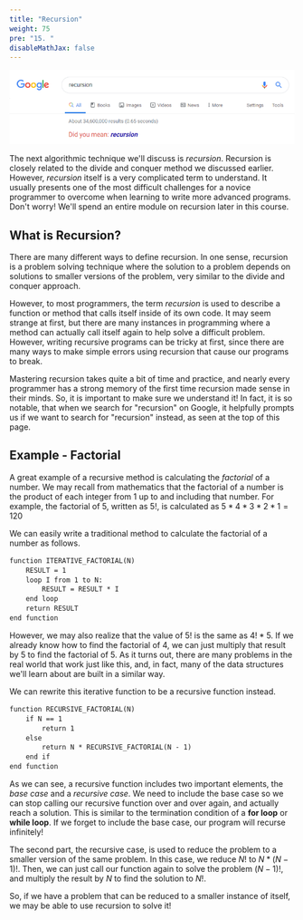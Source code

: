 ```yaml
---
title: "Recursion"
weight: 75
pre: "15. "
disableMathJax: false
---
```


![Google Recursion](/images/4/4.16.google.png)

The next algorithmic technique we'll discuss is _recursion_. Recursion is closely related to the divide and conquer method we discussed earlier. However, _recursion_ itself is a very complicated term to understand. It usually presents one of the most difficult challenges for a novice programmer to overcome when learning to write more advanced programs. Don't worry! We'll spend an entire module on recursion later in this course.

## What is Recursion?

There are many different ways to define recursion. In one sense, recursion is a problem solving technique where the solution to a problem depends on solutions to smaller versions of the problem, very similar to the divide and conquer approach.

However, to most programmers, the term _recursion_ is used to describe a function or method that calls itself inside of its own code. It may seem strange at first, but there are many instances in programming where a method can actually call itself again to help solve a difficult problem. However, writing recursive programs can be tricky at first, since there are many ways to make simple errors using recursion that cause our programs to break. 

Mastering recursion takes quite a bit of time and practice, and nearly every programmer has a strong memory of the first time recursion made sense in their minds. So, it is important to make sure we understand it! In fact, it is so notable, that when we search for "recursion" on Google, it helpfully prompts us if we want to search for "recursion" instead, as seen at the top of this page. 

## Example - Factorial

A great example of a recursive method is calculating the _factorial_ of a number. We may recall from mathematics that the factorial of a number is the product of each integer from 1 up to and including that number. For example, the factorial of $5$, written as $5!$, is calculated as $5 * 4 * 3 * 2 * 1  = 120$

We can easily write a traditional method to calculate the factorial of a number as follows.

```tex
function ITERATIVE_FACTORIAL(N)
    RESULT = 1
    loop I from 1 to N:
        RESULT = RESULT * I
    end loop
    return RESULT
end function
```

However, we may also realize that the value of $5!$ is the same as $4! * 5$. If we already know how to find the factorial of $4$, we can just multiply that result by $5$ to find the factorial of $5$. As it turns out, there are many problems in the real world that work just like this, and, in fact, many of the data structures we'll learn about are built in a similar way.

We can rewrite this iterative function to be a recursive function instead.

```tex
function RECURSIVE_FACTORIAL(N)
    if N == 1
        return 1
    else
        return N * RECURSIVE_FACTORIAL(N - 1)
    end if
end function
```

As we can see, a recursive function includes two important elements, the _base case_ and a _recursive case_. We need to include the base case so we can stop calling our recursive function over and over again, and actually reach a solution. This is similar to the termination condition of a **for loop** or **while loop**. If we forget to include the base case, our program will recurse infinitely!

The second part, the recursive case, is used to reduce the problem to a smaller version of the same problem. In this case, we reduce $N!$ to $N * (N - 1)!$. Then, we can just call our function again to solve the problem $(N - 1)!$, and multiply the result by $N$ to find the solution to $N!$. 

So, if we have a problem that can be reduced to a smaller instance of itself, we may be able to use recursion to solve it!

